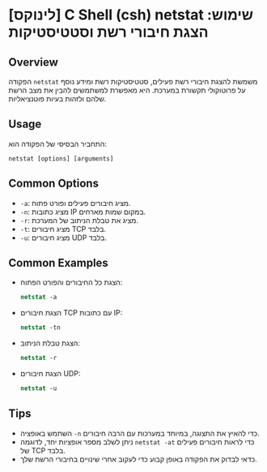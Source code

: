 # [לינוקס] C Shell (csh) netstat שימוש: הצגת חיבורי רשת וסטטיסטיקות

## Overview
הפקודה `netstat` משמשת להצגת חיבורי רשת פעילים, סטטיסטיקות רשת ומידע נוסף על פרוטוקולי תקשורת במערכת. היא מאפשרת למשתמשים להבין את מצב הרשת שלהם ולזהות בעיות פוטנציאליות.

## Usage
התחביר הבסיסי של הפקודה הוא:
```
netstat [options] [arguments]
```

## Common Options
- `-a`: מציג חיבורים פעילים ופורט פתוח.
- `-n`: מציג כתובות IP במקום שמות מארחים.
- `-r`: מציג את טבלת הניתוב של המערכת.
- `-t`: מציג חיבורים TCP בלבד.
- `-u`: מציג חיבורים UDP בלבד.

## Common Examples
- הצגת כל החיבורים והפורט הפתוח:
  ```csh
  netstat -a
  ```

- הצגת חיבורים TCP עם כתובות IP:
  ```csh
  netstat -tn
  ```

- הצגת טבלת הניתוב:
  ```csh
  netstat -r
  ```

- הצגת חיבורים UDP:
  ```csh
  netstat -u
  ```

## Tips
- השתמש באופציה `-n` כדי להאיץ את התצוגה, במיוחד במערכות עם הרבה חיבורים.
- ניתן לשלב מספר אופציות יחד, לדוגמה `netstat -at` כדי לראות חיבורים פעילים של TCP בלבד.
- כדאי לבדוק את הפקודה באופן קבוע כדי לעקוב אחרי שינויים בחיבורי הרשת שלך.